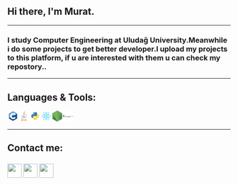 ## Hi there, I'm Murat.
<hr>

### I study Computer Engineering at Uludağ University.Meanwhile i do some projects to get better developer.I upload my projects to this platform, if u are interested with them u can check my repostory..
<hr>

## Languages & Tools:

<img  width="25" heigh="25" src="https://raw.githubusercontent.com/github/explore/f3e22f0dca2be955676bc70d6214b95b13354ee8/topics/c/c.png"><img  width="25" heigh="25" src="https://raw.githubusercontent.com/github/explore/f3e22f0dca2be955676bc70d6214b95b13354ee8/topics/java/java.png"><img  width="25" heigh="25" src="https://raw.githubusercontent.com/github/explore/f3e22f0dca2be955676bc70d6214b95b13354ee8/topics/python/python.png"><img  width="25" heigh="25" src="https://raw.githubusercontent.com/github/explore/f3e22f0dca2be955676bc70d6214b95b13354ee8/topics/react/react.png"><img  width="25" heigh="25" src="https://raw.githubusercontent.com/github/explore/f3e22f0dca2be955676bc70d6214b95b13354ee8/topics/nodejs/nodejs.png"><img  width="25" heigh="25" src="https://raw.githubusercontent.com/github/explore/f3e22f0dca2be955676bc70d6214b95b13354ee8/topics/mongodb/mongodb.png">
<hr>

## Contact me:
###
[<img height="32" width="32" src="https://cdn.jsdelivr.net/npm/simple-icons@v7/icons/instagram.svg" />][instagram]
[<img height="32" width="32" src="https://cdn.jsdelivr.net/npm/simple-icons@v7/icons/linkedin.svg" />][linkedin]
[<img height="32" width="32" src="https://cdn-icons-png.flaticon.com/512/761/761755.png" />][mail]


[instagram]:https://www.instagram.com/muratilhan.08/
[linkedin]:https://www.linkedin.com/in/murat-ilhan-2762b8219/
[mail]:https://www.gmail.com/murattilhann08
